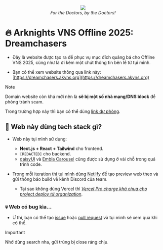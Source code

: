 <div align="center">
    <img src="https://raw.githubusercontent.com/arknights-vns/the-web/refs/heads/main/app/opengraph-image.png" />
    <br />
    <i>For the Doctors, by the Doctors!</i>
</div>

# 🔥 Arknights VNS Offline 2025: Dreamchasers

- Đây là website được tạo ra để phục vụ mục đích quảng bá cho Offline VNS 2025, cũng như là đi kèm một chút thông tin bên lề từ tụi mình.

- Bạn có thể xem website thông qua link này: [https://dreamchasers.akvns.org](https://dreamchasers.akvns.org)

> [!NOTE]
> Domain website còn khá mới nên là **sẽ bị một số nhà mạng/DNS block** để phòng tránh scam.
>
> Trong trường hợp này thì bạn có thể dùng [link dự phòng](https://arknights-vns.netlify.app/).

## 🤔 Web này dùng tech stack gì?

- Web này tụi mình sử dụng:

    - **Next.js + React + Tailwind** cho frontend.
    - `[REDACTED]` cho backend.
    - [daisyUI](https://daisyui.com/) và [Embla Carousel](https://www.embla-carousel.com/) cũng được sử dụng ở vài chỗ trong quá trình code.

- Trong mỗi iteration thì tụi mình dùng [Netlify](https://www.netlify.com/) để tạo preview web theo và gửi thông báo build về kênh Discord của team.
    - Tại sao không dùng Vercel thì [_Vercel Pro charge khá chua cho project deploy từ organization_](https://vercel.com/pricing).

### 💀 Web có bug kìa...

- Ừ thì, bạn có thể tạo [issue](https://github.com/arknights-vns/the-web/issues) hoặc [pull request](https://github.com/arknights-vns/the-web/pulls) và tụi mình sẽ xem qua khi có thể.

> [!IMPORTANT]
> Nhớ dùng search nha, gửi trùng bị close ráng chịu.
